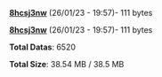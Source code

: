 [**8hcsj3nw**](/data/8hcsj3nw.txt) (26/01/23 - 19:57)- 111 bytes

[**8hcsj3nw**](/data/8hcsj3nw.txt) (26/01/23 - 19:57)- 111 bytes

**Total Datas**: 6520

**Total Size**: 38.54 MB / 38.5 MB
